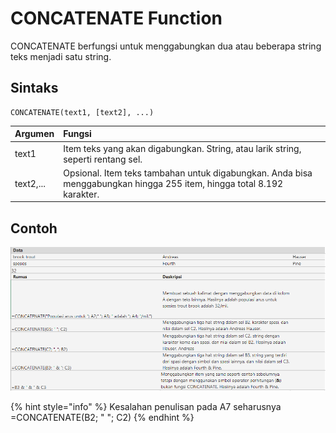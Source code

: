 # CONCATENATE Function

CONCATENATE berfungsi untuk menggabungkan dua atau beberapa string teks menjadi satu string.

## Sintaks

```text
CONCATENATE(text1, [text2], ...)
```

| Argumen | Fungsi |
| :--- | :--- |
| text1 | Item teks yang akan digabungkan. String, atau larik string, seperti rentang sel. |
| text2,... | Opsional. Item teks tambahan untuk digabungkan. Anda bisa menggabungkan hingga 255 item, hingga total 8.192 karakter. |

## Contoh

![](../.gitbook/assets/image%20%2810%29.png)

{% hint style="info" %}
Kesalahan penulisan pada A7 seharusnya =CONCATENATE\(B2; " "; C2\)
{% endhint %}


